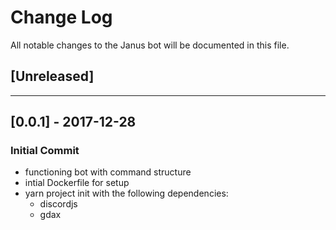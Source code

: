 # Change Log
All notable changes to the Janus bot will be documented in this file.

## [Unreleased]
---
## [0.0.1] - 2017-12-28
### Initial Commit
- functioning bot with command structure
- intial Dockerfile for setup
- yarn project init with the following dependencies:
  - discordjs
  - gdax